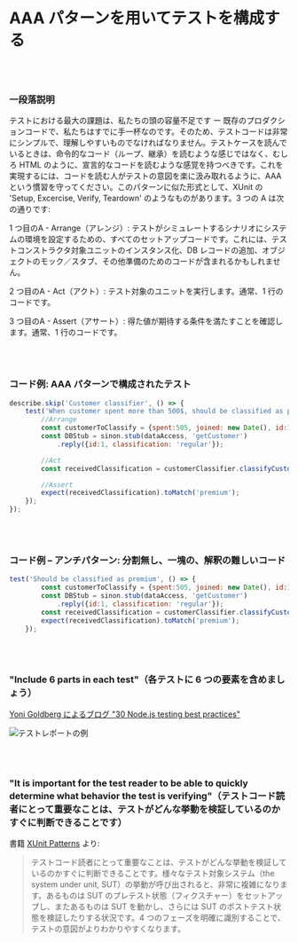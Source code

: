 # AAA パターンを用いてテストを構成する

<br/><br/>

### 一段落説明

テストにおける最大の課題は、私たちの頭の容量不足です ー 既存のプロダクションコードで、私たちはすでに手一杯なのです。そのため、テストコードは非常にシンプルで、理解しやすいものでなければなりません。テストケースを読んでいるときは、命令的なコード（ループ、継承）を読むような感じではなく、むしろ HTML のように、宣言的なコードを読むような感覚を持つべきです。これを実現するには、コードを読む人がテストの意図を楽に汲み取れるように、AAA という慣習を守ってください。このパターンに似た形式として、XUnit の 'Setup, Excercise, Verify, Teardown' のようなものがあります。3 つの A は次の通りです:

1 つ目のA - Arrange（アレンジ）: テストがシミュレートするシナリオにシステムの環境を設定するための、すべてのセットアップコードです。これには、テストコンストラクタ対象ユニットのインスタンス化、DB レコードの追加、オブジェクトのモック／スタブ、その他準備のためのコードが含まれるかもしれません。

2 つ目のA - Act（アクト）: テスト対象のユニットを実行します。通常、1 行のコードです。

3 つ目のA - Assert（アサート）: 得た値が期待する条件を満たすことを確認します。通常、1 行のコードです。

<br/><br/>

### コード例: AAA パターンで構成されたテスト
```javascript
describe.skip('Customer classifier', () => {
    test('When customer spent more than 500$, should be classified as premium', () => {
        //Arrange
        const customerToClassify = {spent:505, joined: new Date(), id:1}
        const DBStub = sinon.stub(dataAccess, 'getCustomer')
            .reply({id:1, classification: 'regular'});

        //Act
        const receivedClassification = customerClassifier.classifyCustomer(customerToClassify);

        //Assert
        expect(receivedClassification).toMatch('premium');
    });
});
```

<br/><br/>

### コード例 – アンチパターン: 分割無し、一塊の、解釈の難しいコード
```javascript
test('Should be classified as premium', () => {
        const customerToClassify = {spent:505, joined: new Date(), id:1}
        const DBStub = sinon.stub(dataAccess, 'getCustomer')
            .reply({id:1, classification: 'regular'});
        const receivedClassification = customerClassifier.classifyCustomer(customerToClassify);
        expect(receivedClassification).toMatch('premium');
    });
```

<br/><br/>

###  "Include 6 parts in each test"（各テストに 6 つの要素を含めましょう）

 [Yoni Goldberg によるブログ "30 Node.js testing best practices"](https://medium.com/@me_37286/yoni-goldberg-javascript-nodejs-testing-best-practices-2b98924c9347)

 ![テストレポートの例](./assets/images/6-parts-in-test.jpg)

<br/><br/>

### "It is important for the test reader to be able to quickly determine what behavior the test is verifying"（テストコード読者にとって重要なことは、テストがどんな挙動を検証しているのかすぐに判断できることです）
書籍 [XUnit Patterns](http://xunitpatterns.com/Four%20Phase%20Test.html) より:

> テストコード読者にとって重要なことは、テストがどんな挙動を検証しているのかすぐに判断できることです。様々なテスト対象システム（the system under unit, SUT）の挙動が呼び出されると、非常に複雑になります。あるものは SUT のプレテスト状態（フィクスチャー）をセットアップし、またあるものは SUT を動かし、さらには SUT のポストテスト状態を検証したりする状況です。4 つのフェーズを明確に識別することで、テストの意図がよりわかりやすくなります。
